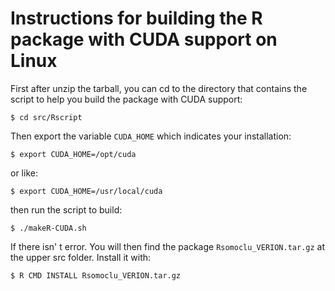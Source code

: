 Instructions for building the R package with CUDA support on Linux
==
First after unzip the tarball, you can cd to the directory that contains the script to help you build the package with CUDA support:

	$ cd src/Rscript

Then export the variable `CUDA_HOME` which indicates your installation:

	$ export CUDA_HOME=/opt/cuda

or like:

	$ export CUDA_HOME=/usr/local/cuda

then run the script to build:

	$ ./makeR-CUDA.sh
	
If there isn' t error. You will then find the package `Rsomoclu_VERION.tar.gz` at the upper src folder. Install it with:

	$ R CMD INSTALL Rsomoclu_VERION.tar.gz
